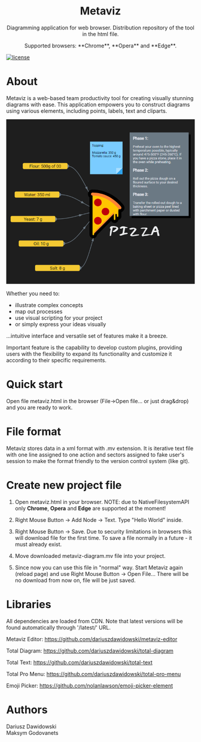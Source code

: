 <h1 align="center">
Metaviz
</h1>
<p align="center">
Diagramming application for web browser. Distribution repository of the tool in the html file.
</p>
<p align="center">
Supported browsers: **Chrome**, **Opera** and **Edge**.
</p>
<p align="center">

[![license](https://img.shields.io/github/license/dariuszdawidowski/metaviz?color=9cf)](./LICENSE)

</p>

# About

Metaviz is a web-based team productivity tool for creating visually stunning diagrams with ease.
This application empowers you to construct diagrams using various elements, including points, labels, text and cliparts.

<img src="https://raw.githubusercontent.com/dariuszdawidowski/metaviz-editor/main/metaviz-editor-showcase.png" />

Whether you need to:

* illustrate complex concepts
* map out processes
* use visual scripting for your project
* or simply express your ideas visually

...intuitive interface and versatile set of features make it a breeze.

Important feature is the capability to develop custom plugins, providing users with the flexibility to expand its functionality and customize it according to their specific requirements.

# Quick start

Open file metaviz.html in the browser (File->Open file... or just drag&drop) and you are ready to work.

# File format

Metaviz stores data in a xml format with .mv extension.
It is iterative text file with one line assigned to one action and sectors assigned to fake user's session to make the format friendly to the version control system (like git).

# Create new project file

1. Open metaviz.html in your browser.
NOTE: due to NativeFilesystemAPI only **Chrome**, **Opera** and **Edge** are supported at the moment!

2. Right Mouse Button -> Add Node -> Text. Type "Hello World" inside.

3. Right Mouse Button -> Save. Due to security limitations in browsers this will download file for the first time. To save a file normally in a future - it must already exist.

4. Move downloaded metaviz-diagram.mv file into your project.

5. Since now you can use this file in "normal" way. Start Metaviz again (reload page) and use Right Mouse Button -> Open File...
There will be no download from now on, file will be just saved.

# Libraries

All dependencies are loaded from CDN. Note that latest versions will be found automatically through '/latest/' URL.

Metaviz Editor: https://github.com/dariuszdawidowski/metaviz-editor

Total Diagram: https://github.com/dariuszdawidowski/total-diagram

Total Text: https://github.com/dariuszdawidowski/total-text

Total Pro Menu: https://github.com/dariuszdawidowski/total-pro-menu

Emoji Picker: https://github.com/nolanlawson/emoji-picker-element

# Authors

Dariusz Dawidowski  
Maksym Godovanets
